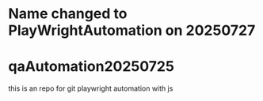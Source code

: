 # Name changed to PlayWrightAutomation on 20250727
# qaAutomation20250725
this is an repo for git playwright automation with js
